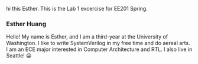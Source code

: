 hi this Esther. This is the Lab 1 excercise for EE201 Spring. 
### Esther Huang
Hello! My name is Esther, and I am a third-year at the University of Washington. I like to write SystemVerilog in my free time and do aereal arts. I am an ECE major interested in Computer Architecture and RTL. I also live in Seattle! :grinning:
